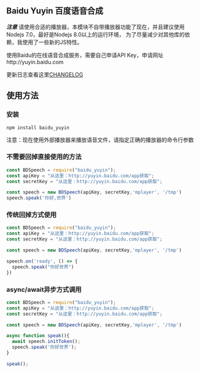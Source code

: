 Baidu Yuyin 百度语音合成
-----------------------

***注意***
请使用合适的播放器，本模块不自带播放器功能了现在，并且建议使用Nodejs 7.0，最好是Nodejs 8.0以上的运行环境，
为了尽量减少对其他库的依赖，我使用了一些新的JS特性。

使用Baidu的在线语音合成服务，需要自己申请API Key，申请网址http://yuyin.baidu.com

更新日志查看这里[CHANGELOG](CHANGELOG.md)


使用方法
-------
### 安装

`npm install baidu_yuyin`

注意：现在使用外部播放器来播放语音文件，请指定正确的播放器的命令行参数

### 不需要回掉直接使用的方法
```javascript
const BDSpeech = require("baidu_yuyin");
const apiKey = "从这里：http://yuyin.baidu.com/app获取";
const secretKey = "从这里：http://yuyin.baidu.com/app获取";

const speech = new BDSpeech(apiKey, secretKey,'mplayer', '/tmp')
speech.speak('你好,世界')
```


### 传统回掉方式使用
```javascript
const BDSpeech = require("baidu_yuyin");
const apiKey = "从这里：http://yuyin.baidu.com/app获取";
const secretKey = "从这里：http://yuyin.baidu.com/app获取";

const speech = new BDSpeech(apiKey, secretKey,'mplayer', '/tmp')

speech.on('ready', () => {
  speech.speak("你好世界")
})

```

### async/await异步方式调用
```javascript
const BDSpeech = require("baidu_yuyin");
const apiKey = "从这里：http://yuyin.baidu.com/app获取";
const secretKey = "从这里：http://yuyin.baidu.com/app获取";

const speech = new BDSpeech(apiKey, secretKey,'mplayer', '/tmp')

async function speak(){
  await speech.initToken();
  speech.speak('你好世界');
}

speak();
```
